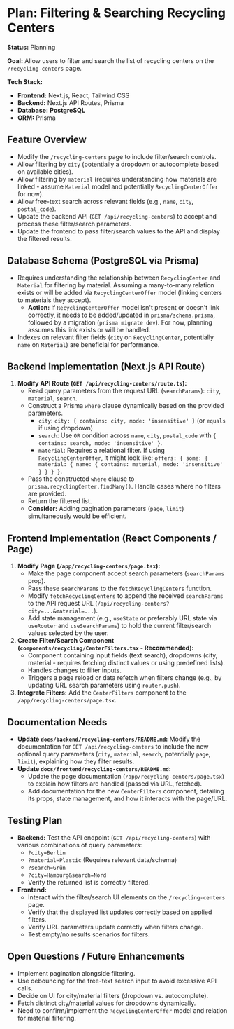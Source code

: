 # Plan: Filtering & Searching Recycling Centers

**Status:** Planning

**Goal:** Allow users to filter and search the list of recycling centers on the `/recycling-centers` page.

**Tech Stack:**
*   **Frontend:** Next.js, React, Tailwind CSS
*   **Backend:** Next.js API Routes, Prisma
*   **Database:** **PostgreSQL**
*   **ORM:** Prisma

## Feature Overview

*   Modify the `/recycling-centers` page to include filter/search controls.
*   Allow filtering by `city` (potentially a dropdown or autocomplete based on available cities).
*   Allow filtering by `material` (requires understanding how materials are linked - assume `Material` model and potentially `RecyclingCenterOffer` for now).
*   Allow free-text search across relevant fields (e.g., `name`, `city`, `postal_code`).
*   Update the backend API (`GET /api/recycling-centers`) to accept and process these filter/search parameters.
*   Update the frontend to pass filter/search values to the API and display the filtered results.

## Database Schema (**PostgreSQL** via Prisma)

*   Requires understanding the relationship between `RecyclingCenter` and `Material` for filtering by material. Assuming a many-to-many relation exists or will be added via `RecyclingCenterOffer` model (linking centers to materials they accept).
    *   **Action:** If `RecyclingCenterOffer` model isn't present or doesn't link correctly, it needs to be added/updated in `prisma/schema.prisma`, followed by a migration (`prisma migrate dev`). For now, planning assumes this link exists or will be handled.
*   Indexes on relevant filter fields (`city` on `RecyclingCenter`, potentially `name` on `Material`) are beneficial for performance.

## Backend Implementation (Next.js API Route)

1.  **Modify API Route (`GET /api/recycling-centers/route.ts`):**
    *   Read query parameters from the request URL (`searchParams`): `city`, `material`, `search`.
    *   Construct a Prisma `where` clause dynamically based on the provided parameters.
        *   `city`: `city: { contains: city, mode: 'insensitive' }` (or `equals` if using dropdown)
        *   `search`: Use `OR` condition across `name`, `city`, `postal_code` with `{ contains: search, mode: 'insensitive' }`.
        *   `material`: Requires a relational filter. If using `RecyclingCenterOffer`, it might look like: `offers: { some: { material: { name: { contains: material, mode: 'insensitive' } } } }`.
    *   Pass the constructed `where` clause to `prisma.recyclingCenter.findMany()`. Handle cases where no filters are provided.
    *   Return the filtered list.
    *   **Consider:** Adding pagination parameters (`page`, `limit`) simultaneously would be efficient.

## Frontend Implementation (React Components / Page)

1.  **Modify Page (`/app/recycling-centers/page.tsx`):**
    *   Make the page component accept search parameters (`searchParams` prop).
    *   Pass these `searchParams` to the `fetchRecyclingCenters` function.
    *   Modify `fetchRecyclingCenters` to append the received `searchParams` to the API request URL (`/api/recycling-centers?city=...&material=...`).
    *   Add state management (e.g., `useState` or preferably URL state via `useRouter` and `useSearchParams`) to hold the current filter/search values selected by the user.
2.  **Create Filter/Search Component (`components/recycling/CenterFilters.tsx` - Recommended):**
    *   Component containing input fields (text search), dropdowns (city, material - requires fetching distinct values or using predefined lists).
    *   Handles changes to filter inputs.
    *   Triggers a page reload or data refetch when filters change (e.g., by updating URL search parameters using `router.push`).
3.  **Integrate Filters:** Add the `CenterFilters` component to the `/app/recycling-centers/page.tsx`.

## Documentation Needs

*   **Update `docs/backend/recycling-centers/README.md`:** Modify the documentation for `GET /api/recycling-centers` to include the new optional query parameters (`city`, `material`, `search`, potentially `page`, `limit`), explaining how they filter results.
*   **Update `docs/frontend/recycling-centers/README.md`:**
    *   Update the page documentation (`/app/recycling-centers/page.tsx`) to explain how filters are handled (passed via URL, fetched).
    *   Add documentation for the new `CenterFilters` component, detailing its props, state management, and how it interacts with the page/URL.

## Testing Plan

*   **Backend:** Test the API endpoint (`GET /api/recycling-centers`) with various combinations of query parameters:
    *   `?city=Berlin`
    *   `?material=Plastic` (Requires relevant data/schema)
    *   `?search=Grün`
    *   `?city=Hamburg&search=Nord`
    *   Verify the returned list is correctly filtered.
*   **Frontend:**
    *   Interact with the filter/search UI elements on the `/recycling-centers` page.
    *   Verify that the displayed list updates correctly based on applied filters.
    *   Verify URL parameters update correctly when filters change.
    *   Test empty/no results scenarios for filters.

## Open Questions / Future Enhancements

*   Implement pagination alongside filtering.
*   Use debouncing for the free-text search input to avoid excessive API calls.
*   Decide on UI for city/material filters (dropdown vs. autocomplete).
*   Fetch distinct city/material values for dropdowns dynamically.
*   Need to confirm/implement the `RecyclingCenterOffer` model and relation for material filtering. 